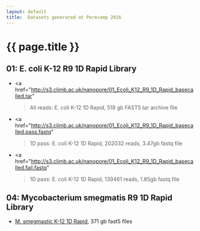 ```yaml
---
layout: default
title:  Datasets generated at Porecamp 2016
---
```


# {{ page.title }}

## 01: E. coli K-12 R9 1D Rapid Library

  - <a href="http://s3.climb.ac.uk/nanopore/01_Ecoli_K12_R9_1D_Rapid_basecalled.tar" 
    >All reads: E. coli K-12 1D Rapid</a>, 518 gb FAST5 tar archive file
  - <a href="http://s3.climb.ac.uk/nanopore/01_Ecoli_K12_R9_1D_Rapid_basecalled.pass.fastq"
    >1D pass: E. coli K-12 1D Rapid</a>, 202032 reads, 3.47gb fastq file
  - <a href="http://s3.climb.ac.uk/nanopore/01_Ecoli_K12_R9_1D_Rapid_basecalled.fail.fastq"
    >1D pass: E. coli K-12 1D Rapid</a>, 139461 reads, 1.85gb fastq file

## 04: Mycobacterium smegmatis R9 1D Rapid Library

  - <a href="http://s3.climb.ac.uk/nanopore/04_Msmegmatis_R9_1D_Rapid_basecalled.tar">M. smegmastic K-12 1D Rapid</a>, 371 gb fast5 files

